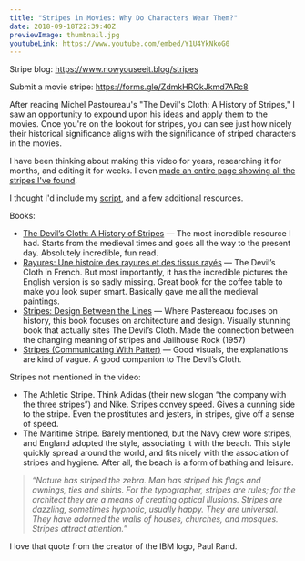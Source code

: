 ```yaml
---
title: "Stripes in Movies: Why Do Characters Wear Them?"
date: 2018-09-18T22:39:40Z
previewImage: thumbnail.jpg
youtubeLink: https://www.youtube.com/embed/Y1U4YkNkoG0
---
```


Stripe blog: https://www.nowyouseeit.blog/stripes

Submit a movie stripe: https://forms.gle/ZdmkHRQkJkmd7ARc8

After reading Michel Pastoureau's "The Devil's Cloth: A History of Stripes," I saw an opportunity to expound upon his ideas and apply them to the movies. Once you're on the lookout for stripes, you can see just how nicely their historical significance aligns with the significance of striped characters in the movies.

I have been thinking about making this video for years, researching it for months, and editing it for weeks. I even [made an entire page showing all the stripes I've found](/stripes).

I thought I'd include my [script](https://docs.google.com/document/d/1sXcAcufnHQqquAlmq2Av_yXxRXnjYcMeiaPRTWab6Ls/edit?usp=sharing), and a few additional resources.

Books:

- [The Devil’s Cloth: A History of Stripes](https://www.amazon.com/Devils-Cloth-History-Stripes/dp/0743453263/ref=sr_1_1?ie=UTF8&qid=1537531815&sr=8-1&keywords=the+devils+cloth) — The most incredible resource I had. Starts from the medieval times and goes all the way to the present day. Absolutely incredible, fun read.
- [Rayures: Une histoire des rayures et des tissus rayés](https://www.amazon.com/RAYURES-histoire-rayures-tissus-ray%C3%A9s/dp/2020236664/) — The Devil’s Cloth in French. But most importantly, it has the incredible pictures the English version is so sadly missing. Great book for the coffee table to make you look super smart. Basically gave me all the medieval paintings.
- [Stripes: Design Between the Lines](https://www.amazon.com/Stripes-Design-Between-Linda-OKeeffe/dp/1580933416/ref=sr_1_28?s=books&ie=UTF8&qid=1537532384&sr=1-28&keywords=stripes) — Where Pastereaou focuses on history, this book focuses on architecture and design. Visually stunning book that actually sites The Devil’s Cloth. Made the connection between the changing meaning of stripes and Jailhouse Rock (1957)
- [Stripes (Communicating With Patter)](https://www.amazon.com/Stripes-Communicating-Patterns-Mark-Hampshire/dp/2940361150/ref=sr_1_1?ie=UTF8&qid=1537532166&sr=8-1&keywords=stripes+mark+hampshire) — Good visuals, the explanations are kind of vague. A good companion to The Devil’s Cloth.

Stripes not mentioned in the video:

- The Athletic Stripe. Think Adidas (their new slogan “the company with the three stripes”) and Nike. Stripes convey speed. Gives a cunning side to the stripe. Even the prostitutes and jesters, in stripes, give off a sense of speed.
- The Maritime Stripe. Barely mentioned, but the Navy crew wore stripes, and England adopted the style, associating it with the beach. This style quickly spread around the world, and fits nicely with the association of stripes and hygiene. After all, the beach is a form of bathing and leisure.

> _“Nature has striped the zebra. Man has striped his flags and awnings, ties and shirts. For the typographer, stripes are rules; for the architect they are a means of creating optical illusions. Stripes are dazzling, sometimes hypnotic, usually happy. They are universal. They have adorned the walls of houses, churches, and mosques. Stripes attract attention.”_

I love that quote from the creator of the IBM logo, Paul Rand.
